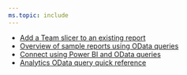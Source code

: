 ```yaml
---
ms.topic: include
---
```


* [Add a Team slicer to an existing report](/azure/devops/report/powerbi/sample-boards-teamslicer)
* [Overview of sample reports using OData queries](/azure/devops/report/powerbi/sample-odata-overview)
* [Connect using Power BI and OData queries](/azure/devops/report/powerbi/odataquery-connect)
* [Analytics OData query quick reference](/azure/devops/report/powerbi/extend-analytics/quick-ref)

